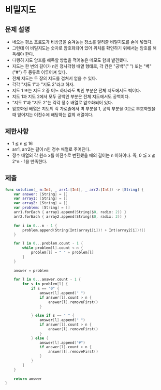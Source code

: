 # 비밀지도

## 문제 설명
- 네오는 평소 프로도가 비상금을 숨겨놓는 장소를 알려줄 비밀지도를 손에 넣었다.
- 그런데 이 비밀지도는 숫자로 암호화되어 있어 위치를 확인하기 위해서는 암호를 해독해야 한다.
- 다행히 지도 암호를 해독할 방법을 적어놓은 메모도 함께 발견했다.
- 지도는 한 변의 길이가 n인 정사각형 배열 형태로, 각 칸은 "공백"(" ") 또는 "벽"("#") 두 종류로 이루어져 있다.
- 전체 지도는 두 장의 지도를 겹쳐서 얻을 수 있다.
- 각각 "지도 1"과 "지도 2"라고 하자.
- 지도 1 또는 지도 2 중 어느 하나라도 벽인 부분은 전체 지도에서도 벽이다.
- 지도 1과 지도 2에서 모두 공백인 부분은 전체 지도에서도 공백이다.
- "지도 1"과 "지도 2"는 각각 정수 배열로 암호화되어 있다.
- 암호화된 배열은 지도의 각 가로줄에서 벽 부분을 1, 공백 부분을 0으로 부호화했을 때 얻어지는 이진수에 해당하는 값의 배열이다.
## 제한사항
- 1 ≦ n ≦ 16
- arr1, arr2는 길이 n인 정수 배열로 주어진다.
- 정수 배열의 각 원소 x를 이진수로 변환했을 때의 길이는 n 이하이다. 즉, 0 ≦ x ≦ 2^n - 1을 만족한다.

## 제출
```swift
func solution(_ n:Int, _ arr1:[Int], _ arr2:[Int]) -> [String] {
    var answer: [String] = []
    var array1: [String] = []
    var array2: [String] = []
    var problem: [String] = []
    arr1.forEach { array1.append(String($0, radix: 2)) }
    arr2.forEach { array2.append(String($0, radix: 2)) }
    
    for i in 0...n - 1 {
        problem.append(String(Int(array1[i])! + Int(array2[i])!))
    }

    for l in 0...problem.count - 1 {
        while problem[l].count < n {
            problem[l] = " " + problem[l]
        }
    }
    
    answer = problem
    
    for l in 0...answer.count - 1 {
        for s in problem[l] {
            if s == "0" {
                answer[l].append(" ")
                if answer[l].count > n {
                    answer[l].removeFirst()
                }
                
            } else if s == " " {
                answer[l].append(" ")
                if answer[l].count > n {
                    answer[l].removeFirst()
                }
            } else {
                answer[l].append("#")
                if answer[l].count > n {
                    answer[l].removeFirst()
                }
            }
        }
    }
    
    return answer
}
```